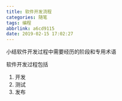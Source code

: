 ```yaml
---
title: 软件开发流程
categories: 随笔
tags: 编程
abbrlink: a6cd9115
date: 2019-02-15 17:02:27
---
```


小结软件开发过程中需要经历的阶段和专用术语

软件开发过程包括

1. 开发
2. 测试
3. 发布